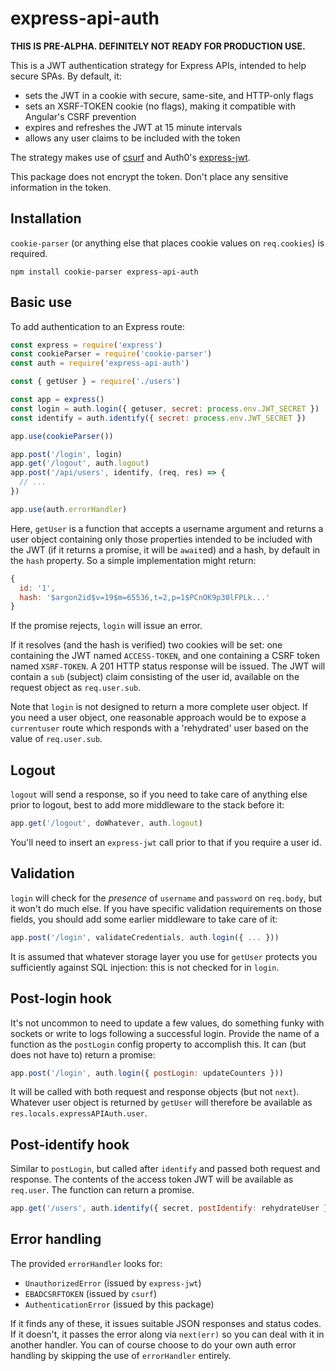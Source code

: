 # express-api-auth

**THIS IS PRE-ALPHA. DEFINITELY NOT READY FOR PRODUCTION USE.**

This is a JWT authentication strategy for Express APIs, intended to help secure SPAs. By default, it:

* sets the JWT in a cookie with secure, same-site, and HTTP-only flags
* sets an XSRF-TOKEN cookie (no flags), making it compatible with Angular's CSRF prevention
* expires and refreshes the JWT at 15 minute intervals
* allows any user claims to be included with the token

The strategy makes use of [csurf]() and Auth0's [express-jwt]().

This package does not encrypt the token. Don't place any sensitive information in the token.

## Installation

`cookie-parser` (or anything else that places cookie values on `req.cookies`) is required.

```
npm install cookie-parser express-api-auth
```

## Basic use

To add authentication to an Express route:

```js
const express = require('express')
const cookieParser = require('cookie-parser')
const auth = require('express-api-auth')

const { getUser } = require('./users')

const app = express()
const login = auth.login({ getuser, secret: process.env.JWT_SECRET })
const identify = auth.identify({ secret: process.env.JWT_SECRET })

app.use(cookieParser())

app.post('/login', login)
app.get('/logout', auth.logout)
app.post('/api/users', identify, (req, res) => {
  // ...
})

app.use(auth.errorHandler)
```

Here, `getUser` is a function that accepts a username argument and returns a user object containing only those properties intended to be included with the JWT (if it returns a promise, it will be `await`ed) and a hash, by default in the `hash` property. So a simple implementation might return:

```js
{
  id: '1',
  hash: '$argon2id$v=19$m=65536,t=2,p=1$PCnOK9p30lFPLk...'
}
```

If the promise rejects, `login` will issue an error.

If it resolves (and the hash is verified) two cookies will be set: one containing the JWT named `ACCESS-TOKEN`, and one containing a CSRF token named `XSRF-TOKEN`. A 201 HTTP status response will be issued. The JWT will contain a `sub` (subject) claim consisting of the user id, available on the request object as `req.user.sub`.

Note that `login` is not designed to return a more complete user object. If you need a user object, one reasonable approach would be to expose a `currentuser` route which responds with a 'rehydrated' user based on the value of `req.user.sub`.

## Logout

`logout` will send a response, so if you need to take care of anything else prior to logout, best to add more middleware to the stack before it:

```js
app.get('/logout', doWhatever, auth.logout)
```

You'll need to insert an `express-jwt` call prior to that if you require a user id.

## Validation

`login` will check for the _presence_ of `username` and `password` on `req.body`, but it won't do much else. If you have specific validation requirements on those fields, you should add some earlier middleware to take care of it:

```js
app.post('/login', validateCredentials, auth.login({ ... }))
```

It is assumed that whatever storage layer you use for `getUser` protects you sufficiently against SQL injection: this is not checked for in `login`.

## Post-login hook

It's not uncommon to need to update a few values, do something funky with sockets or write to logs following a successful login. Provide the name of a function as the `postLogin` config property to accomplish this. It can (but does not have to) return a promise:

```js
app.post('/login', auth.login({ postLogin: updateCounters }))
```

It will be called with both request and response objects (but not `next`). Whatever user object is returned by `getUser` will therefore be available as `res.locals.expressAPIAuth.user`.

## Post-identify hook

Similar to `postLogin`, but called after `identify` and passed both request and response. The contents of the access token JWT will be available as `req.user`. The function can return a promise.

```js
app.get('/users', auth.identify({ secret, postIdentify: rehydrateUser }))
```

## Error handling

The provided `errorHandler` looks for:

* `UnauthorizedError` (issued by `express-jwt`)
* `EBADCSRFTOKEN` (issued by `csurf`)
* `AuthenticationError` (issued by this package)

If it finds any of these, it issues suitable JSON responses and status codes. If it doesn't, it passes the error along via `next(err)` so you can deal with it in another handler. You can of course choose to do your own auth error handling by skipping the use of `errorHandler` entirely.

